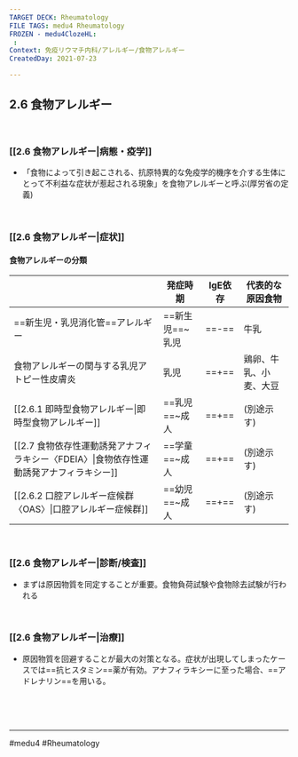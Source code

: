 ```yaml
---
TARGET DECK: Rheumatology
FILE TAGS: medu4 Rheumatology
FROZEN - medu4ClozeHL:
 : 
Context: 免疫リウマチ内科/アレルギー/食物アレルギー
CreatedDay: 2021-07-23

---
```


## 2.6 食物アレルギー

<br>

### [[2.6 食物アレルギー|病態・疫学]]
* 「食物によって引き起こされる、抗原特異的な免疫学的機序を介する生体にとって不利益な症状が惹起される現象」を食物アレルギーと呼ぶ(厚労省の定義)

<br>

### [[2.6 食物アレルギー|症状]]
#### 食物アレルギーの分類
| | 発症時期 | IgE依存 | 代表的な原因食物 | 
|---|---|---|---|
|==新生児・乳児消化管==アレルギー|==新生児==~乳児|==-==|牛乳|
|食物アレルギーの関与する乳児アトピー性皮膚炎|乳児|==+==|鶏卵、牛乳、小麦、大豆|
|[[2.6.1  即時型食物アレルギー\|即時型食物アレルギー]]|==乳児==~成人|==+==|(別途示す)|
|[[2.7 食物依存性運動誘発アナフィラキシー〈FDEIA〉\|食物依存性運動誘発アナフィラキシー]]|==学童==~成人|==+==|(別途示す)|
|[[2.6.2 口腔アレルギー症候群〈OAS〉\|口腔アレルギー症候群]]|==幼児==~成人|==+==|(別途示す)|
<!--ID: 1627801028556-->


<br>

### [[2.6 食物アレルギー|診断/検査]]
* まずは原因物質を同定することが重要。食物負荷試験や食物除去試験が行われる

<br>

### [[2.6 食物アレルギー|治療]]
* 原因物質を回避することが最大の対策となる。症状が出現してしまったケースでは==抗ヒスタミン==薬が有効。アナフィラキシーに至った場合、==アドレナリン==を用いる。
<!--ID: 1627801028562-->


<br><br><br>

---
#medu4 #Rheumatology 
